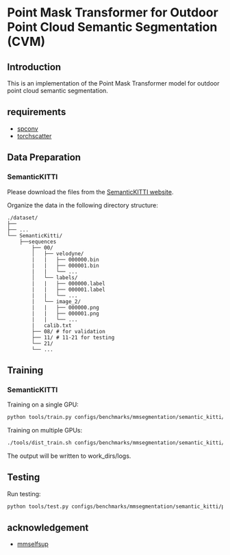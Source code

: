 # Point Mask Transformer for Outdoor Point Cloud Semantic Segmentation (CVM)

## Introduction
This is an implementation of the Point Mask Transformer model for outdoor point cloud semantic segmentation. 

## requirements
- [spconv](https://github.com/traveller59/spconv)
- [torchscatter](https://github.com/rusty1s/pytorch_scatter)



## Data Preparation

### SemanticKITTI
Please download the files from the [SemanticKITTI website](http://semantic-kitti.org/dataset.html).

Organize the data in the following directory structure:
```
./dataset/
├── 
├── ...
└── SemanticKitti/
    ├──sequences
        ├── 00/           
        │   ├── velodyne/	
        |   |	├── 000000.bin
        |   |	├── 000001.bin
        |   |	└── ...
        │   └── labels/ 
        |   |   ├── 000000.label
        |   |   ├── 000001.label
        |   |   └── ...
        |   └── image_2/ 
        |   |   ├── 000000.png
        |   |   ├── 000001.png
        |   |   └── ...
        |   calib.txt
        ├── 08/ # for validation
        ├── 11/ # 11-21 for testing
        └── 21/
	    └── ...
```

## Training
### SemanticKITTI
Training on a single GPU:
```bash
python tools/train.py configs/benchmarks/mmsegmentation/semantic_kitti/pmformer.py --work_dir work_dirs/logs
```
Training on multiple GPUs:
```bash
./tools/dist_train.sh configs/benchmarks/mmsegmentation/semantic_kitti/pmformer.py 8 --work_dir work_dirs/logs
```
The output will be written to work_dirs/logs.
## Testing
Run testing:
```bash
python tools/test.py configs/benchmarks/mmsegmentation/semantic_kitti/pmformer.py checkpoint_path
```

## acknowledgement
- [mmselfsup](https://github.com/open-mmlab/mmselfsup)
